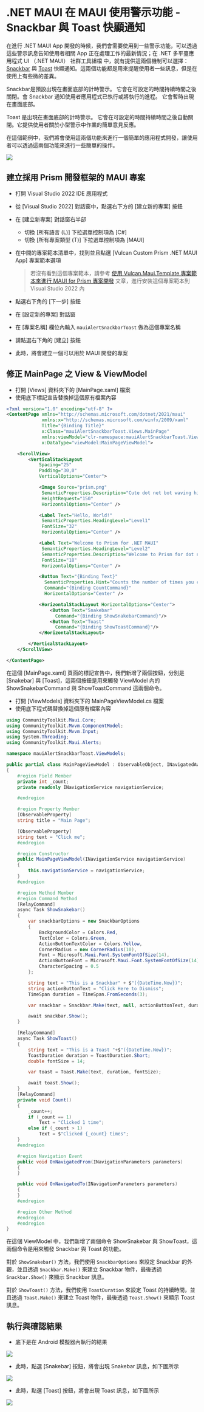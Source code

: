 # .NET MAUI 在 MAUI 使用警示功能 - Snackbar 與 Toast 快顯通知

在進行 .NET MAUI App 開發的時候，我們會需要使用到一些警示功能，可以透過這些警示訊息告知使用者相關 App 正在處理工作的最新情況；在 .NET 多平臺應用程式 UI （.NET MAUI） 社群工具組檔 中，就有提供這兩個機制可以選擇： [Snackbar](https://learn.microsoft.com/zh-tw/dotnet/communitytoolkit/maui/alerts/snackbar?tabs=android&WT.mc_id=DT-MVP-5002220) 與 [Toast](https://learn.microsoft.com/zh-tw/dotnet/communitytoolkit/maui/alerts/toast?tabs=android&WT.mc_id=DT-MVP-5002220) 快顯通知。這兩個功能都是用來提醒使用者一些訊息，但是在使用上有些微的差異。

Snackbar是預設出現在畫面底部的計時警示。 它會在可設定的時間持續時間之後關閉。會 Snackbar 通知使用者應用程式已執行或將執行的進程。 它會暫時出現在畫面底部。

Toast 是出現在畫面底部的計時警示。 它會在可設定的時間持續時間之後自動關閉。它提供使用者關於小型警示中作業的簡單意見反應。

在這個範例中，我們將會使用這兩個功能來進行一個簡單的應用程式開發，讓使用者可以透過這兩個功能來進行一些簡單的操作。

![](../Images/cs2024-9850.png)

## 建立採用 Prism 開發框架的 MAUI 專案

* 打開 Visual Studio 2022 IDE 應用程式
* 從 [Visual Studio 2022] 對話窗中，點選右下方的 [建立新的專案] 按鈕
* 在 [建立新專案] 對話窗右半部
  * 切換 [所有語言 (L)] 下拉選單控制項為 [C#]
  * 切換 [所有專案類型 (T)] 下拉選單控制項為 [MAUI]
* 在中間的專案範本清單中，找到並且點選 [Vulcan Custom Prism .NET MAUI App] 專案範本選項
  
  >若沒有看到這個專案範本，請參考 [使用 Vulcan.Maui.Template 專案範本來進行 MAUI for Prism 專案開發](https://csharpkh.blogspot.com/2023/01/Create-First-MAUI-Project-By-Vulcan-Template.html) 文章，進行安裝這個專案範本到 Visual Studio 2022 內
* 點選右下角的 [下一步] 按鈕
* 在 [設定新的專案] 對話窗
* 在 [專案名稱] 欄位內輸入 `mauiAlertSnackbarToast` 做為這個專案名稱
* 請點選右下角的 [建立] 按鈕
* 此時，將會建立一個可以用於 MAUI 開發的專案

## 修正 MainPage 之 View & ViewModel
* 打開 [Views] 資料夾下的 [MainPage.xaml] 檔案
* 使用底下標記宣告替換掉這個原有檔案內容

```xml
<?xml version="1.0" encoding="utf-8" ?>
<ContentPage xmlns="http://schemas.microsoft.com/dotnet/2021/maui"
             xmlns:x="http://schemas.microsoft.com/winfx/2009/xaml"
             Title="{Binding Title}"
             x:Class="mauiAlertSnackbarToast.Views.MainPage"
             xmlns:viewModel="clr-namespace:mauiAlertSnackbarToast.ViewModels"
             x:DataType="viewModel:MainPageViewModel">

    <ScrollView>
        <VerticalStackLayout
            Spacing="25"
            Padding="30,0"
            VerticalOptions="Center">

            <Image Source="prism.png"
             SemanticProperties.Description="Cute dot net bot waving hi to you!"
             HeightRequest="150"
             HorizontalOptions="Center" />

            <Label Text="Hello, World!"
             SemanticProperties.HeadingLevel="Level1"
             FontSize="32"
             HorizontalOptions="Center" />

            <Label Text="Welcome to Prism for .NET MAUI"
             SemanticProperties.HeadingLevel="Level2"
             SemanticProperties.Description="Welcome to Prism for dot net Multi platform App U I"
             FontSize="18"
             HorizontalOptions="Center" />

            <Button Text="{Binding Text}"
              SemanticProperties.Hint="Counts the number of times you click"
              Command="{Binding CountCommand}"
              HorizontalOptions="Center" />

            <HorizontalStackLayout HorizontalOptions="Center">
                <Button Text="Snakebar"
                  Command="{Binding ShowSnakebarCommand}"/>
                <Button Text="Toast"
                  Command="{Binding ShowToastCommand}"/>
            </HorizontalStackLayout>

        </VerticalStackLayout>
    </ScrollView>

</ContentPage>
```

在這個 [MainPage.xaml] 頁面的標記宣告中，我們新增了兩個按鈕，分別是 [Snakebar] 與 [Toast]，這兩個按鈕是用來觸發 ViewModel 內的 ShowSnakebarCommand 與 ShowToastCommand 這兩個命令。

* 打開 [ViewModels] 資料夾下的 MainPageViewModel.cs 檔案
* 使用底下程式碼替換掉這個原有檔案內容

```csharp
using CommunityToolkit.Maui.Core;
using CommunityToolkit.Mvvm.ComponentModel;
using CommunityToolkit.Mvvm.Input;
using System.Threading;
using CommunityToolkit.Maui.Alerts;

namespace mauiAlertSnackbarToast.ViewModels;

public partial class MainPageViewModel : ObservableObject, INavigatedAware
{
    #region Field Member
    private int _count;
    private readonly INavigationService navigationService;

    #endregion

    #region Property Member
    [ObservableProperty]
    string title = "Main Page";

    [ObservableProperty]
    string text = "Click me";
    #endregion

    #region Constructor
    public MainPageViewModel(INavigationService navigationService)
    {
        this.navigationService = navigationService;
    }
    #endregion

    #region Method Member
    #region Command Method
    [RelayCommand]
    async Task ShowSnakebar()
    {
        var snackbarOptions = new SnackbarOptions
        {
            BackgroundColor = Colors.Red,
            TextColor = Colors.Green,
            ActionButtonTextColor = Colors.Yellow,
            CornerRadius = new CornerRadius(10),
            Font = Microsoft.Maui.Font.SystemFontOfSize(14),
            ActionButtonFont = Microsoft.Maui.Font.SystemFontOfSize(14),
            CharacterSpacing = 0.5
        };

        string text = "This is a Snackbar" + $"({DateTime.Now})";
        string actionButtonText = "Click Here to Dismiss";
        TimeSpan duration = TimeSpan.FromSeconds(3);

        var snackbar = Snackbar.Make(text, null, actionButtonText, duration, snackbarOptions);

        await snackbar.Show();
    }

    [RelayCommand]
    async Task ShowToast()
    {
        string text = "This is a Toast "+$"({DateTime.Now})";
        ToastDuration duration = ToastDuration.Short;
        double fontSize = 14;

        var toast = Toast.Make(text, duration, fontSize);

        await toast.Show();
    }
    [RelayCommand]
    private void Count()
    {
        _count++;
        if (_count == 1)
            Text = "Clicked 1 time";
        else if (_count > 1)
            Text = $"Clicked {_count} times";
    }
    #endregion

    #region Navigation Event
    public void OnNavigatedFrom(INavigationParameters parameters)
    {
    }

    public void OnNavigatedTo(INavigationParameters parameters)
    {
    }
    #endregion

    #region Other Method
    #endregion
    #endregion
}
```

在這個 ViewModel 中，我們新增了兩個命令 ShowSnakebar 與 ShowToast，這兩個命令是用來觸發 Snackbar 與 Toast 的功能。

對於 `ShowSnakebar()` 方法，我們使用 `SnackbarOptions` 來設定 Snackbar 的外觀，並且透過 `Snackbar.Make()` 來建立 Snackbar 物件，最後透過 `Snackbar.Show()` 來顯示 Snackbar 訊息。

對於 `ShowToast()` 方法，我們使用 `ToastDuration` 來設定 Toast 的持續時間，並且透過 `Toast.Make()` 來建立 Toast 物件，最後透過 `Toast.Show()` 來顯示 Toast 訊息。

## 執行與確認結果

* 底下是在 Android 模擬器內執行的結果

![](../Images/cs2024-9849.png)

* 此時，點選 [Snakebar] 按鈕，將會出現 Snakebar 訊息，如下圖所示

![](../Images/cs2024-9848.png)

* 此時，點選 [Toast] 按鈕，將會出現 Toast 訊息，如下圖所示

![](../Images/cs2024-9847.png)


